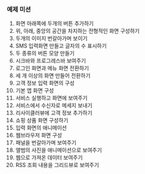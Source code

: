 ### 예제 미션

1. 화면 아래쪽에 두개의 버튼 추가하기
2. 위, 아래, 중앙의 공간을 차지하는 전형적인 화면 구성하기
3. 두개의 이미지 번갈아가며 보이기
4. SMS 입력화면 만들고 글자의 수 표시하기 
5. 두 종류의 버튼 모양 만들기
6. 시크바와 프로그레스바 보여주기
7. 로그인 화면과 메뉴 화면 전환하기
8. 세 개 이상의 화면 만들어 전환하기
9. 고객 정보 입력 화면의 구성
10. 기본 앱 화면 구성
11. 서비스 실행하고 화면에 보여주기
12. 서비스에서 수신자로 메세지 보내기
13. 리사이클러뷰에 고객 정보 추가하기
14. 쇼핑 상품 화면 구성하기
15. 입력 화면의 애니메이션
16. 웹브라우저 화면 구성
17. 패널을 번갈아가며 보여주기
18. 앨범의 사진을 애니메이션으로 보여주기
19. 웹으로 가져온 데이터 보여주기
20. RSS 조회 내용을 그리드뷰로 보여주기